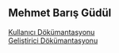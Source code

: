 <h2>Mehmet Barış Güdül</h2>

<a href="https://bariss-new-organization.gitbook.io/mehmet-baris-gudul-kullanici-dokumantasyonu/">Kullanıcı Dökümantasyonu</a><br>
<a href="https://bariss-new-organization.gitbook.io/mehmet-baris-gudul-gelistirici-dokumantasyonu/">Geliştirici Dökümantasyonu</a>


